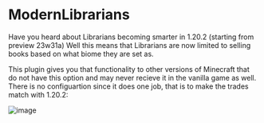 
# ModernLibrarians

 Have you heard about Librarians becoming smarter in 1.20.2 (starting from preview 23w31a)
 Well this means that Librarians are now limited to selling books based on what biome they are set as. 
 
 
 This plugin gives you that functionality to other versions of Minecraft that do not have this option and may never recieve it in the vanilla game as well.
 There is no configuartion since it does one job, that is to make the trades match with 1.20.2:

![image](https://github.com/the-w41k3r/ModernLibrarians/assets/64218536/a5dc965f-be6c-48c5-b67e-ca2f3c58d91f)

